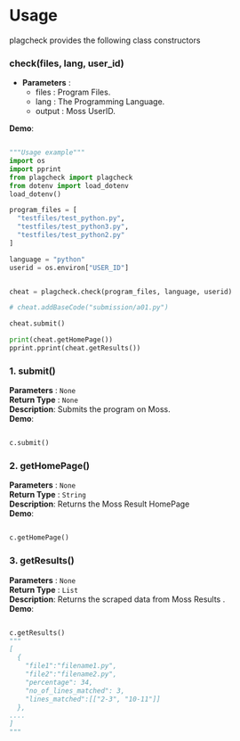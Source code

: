 # Usage

plagcheck provides the following class constructors

### check(files, lang, user_id)

* **Parameters** :
  - files : Program Files.
  - lang : The Programming Language.
  - output : Moss UserID.


**Demo**:
```python

"""Usage example"""
import os
import pprint
from plagcheck import plagcheck
from dotenv import load_dotenv
load_dotenv()

program_files = [
  "testfiles/test_python.py",
  "testfiles/test_python3.py",
  "testfiles/test_python2.py"
]

language = "python"
userid = os.environ["USER_ID"]


cheat = plagcheck.check(program_files, language, userid)

# cheat.addBaseCode("submission/a01.py")

cheat.submit()

print(cheat.getHomePage())
pprint.pprint(cheat.getResults())

```

### 1. submit()
**Parameters** : `None` <br>
**Return Type** : `None` <br>
**Description**: Submits the program on Moss.<br>
**Demo**:
```python

c.submit()

```

### 2. getHomePage()
**Parameters** : `None` <br>
**Return Type** : `String` <br>
**Description**: Returns the Moss Result HomePage<br>
**Demo**:
```python

c.getHomePage()

```

### 3. getResults()
**Parameters** : `None` <br>
**Return Type** : `List` <br>
**Description**: Returns the scraped data from Moss Results .<br>
**Demo**:
```python

c.getResults()
"""
[
  {
    "file1":"filename1.py",
    "file2":"filename2.py",
    "percentage": 34,
    "no_of_lines_matched": 3,
    "lines_matched":[["2-3", "10-11"]]
  },
....
]
"""

```